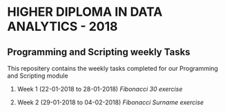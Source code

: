 # HIGHER DIPLOMA IN DATA ANALYTICS - 2018

## **Programming and Scripting weekly Tasks**

This repositery contains the weekly tasks completed for our Programming and Scripting module

1. Week 1 (22-01-2018 to 28-01-2018)
   *Fibonacci 30 exercise*

1. Week 2 (29-01-2018 to 04-02-2018)
   *Fibonacci Surname exercise*
